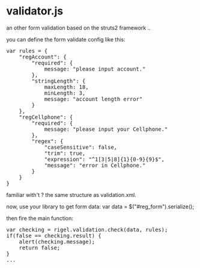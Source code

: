 validator.js
==============

an other form validation based on the struts2 framework ..

you can define the form validate config like this:
<pre>
var rules = {
    "regAccount": {
        "required": {
            message: "please input account."
        },
        "stringLength": {
            maxLength: 18, 
            minLength: 3, 
            message: "account length error"
        }
    },
    "regCellphone": {
        "required": {
            message: "please input your Cellphone."
        },
        "regex": {
            "caseSensitive": false,
            "trim": true,
            "expression": "^1[3|5|8]{1}{0-9}{9}$",
            "message": "error in Cellphone."
        }
    }
}
</pre>
familiar with't ? the same structure as validation.xml.

now, use your library to get form data:
var data = $("#reg_form").serialize(); 

then fire the main function:
<pre>
var checking = rigel.validation.check(data, rules);
if(false == checking.result) {
    alert(checking.message);
    return false;
}
...
</pre>
